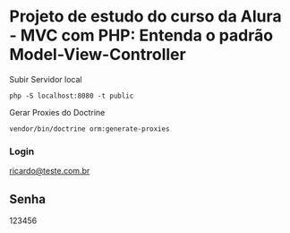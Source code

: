 # Projeto de estudo do curso da Alura - MVC com PHP: Entenda o padrão Model-View-Controller

Subir Servidor local

 ```console
php -S localhost:8080 -t public  
 ```

 Gerar Proxies do Doctrine

 ```console
vendor/bin/doctrine orm:generate-proxies
 ```

### Login
ricardo@teste.com.br

## Senha
123456